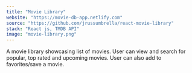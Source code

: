 ```yaml
---
title: "Movie Library"
website: "https://movie-db-app.netlify.com"
source: "https://github.com/jrussumbrella/react-movie-library"
stack: "React js, TMDB API"
image: "movie-library.png"
---
```


A movie library showcasing list of movies. User can view and search for popular, top rated and upcoming movies. User can also add to favorites/save a movie.
